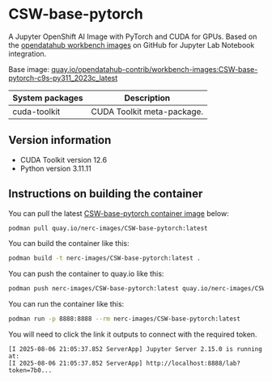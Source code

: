 # CSW-base-pytorch

A Jupyter OpenShift AI Image with PyTorch and CUDA for GPUs.
Based on the [opendatahub workbench images](https://github.com/opendatahub-io-contrib/workbench-images)
on GitHub for Jupyter Lab Notebook integration.

Base image: [quay.io/opendatahub-contrib/workbench-images:CSW-base-pytorch-c9s-py311_2023c_latest](https://github.com/opendatahub-io-contrib/workbench-images)

| System packages | Description |
| --- | --- |
| cuda-toolkit | CUDA Toolkit meta-package. |

## Version information

- CUDA Toolkit version 12.6
- Python version 3.11.11

## Instructions on building the container

You can pull the latest [CSW-base-pytorch container image](https://github.com/nerc-images/CSW-base-pytorch/pkgs/container/CSW-base-pytorch) below:

```bash
podman pull quay.io/nerc-images/CSW-base-pytorch:latest
```

You can build the container like this: 

```bash
podman build -t nerc-images/CSW-base-pytorch:latest .
```

You can push the container to quay.io like this: 

```bash
podman push nerc-images/CSW-base-pytorch:latest quay.io/nerc-images/CSW-base-pytorch:latest
```

You can run the container like this: 

```bash
podman run -p 8888:8888 --rm nerc-images/CSW-base-pytorch:latest
```

You will need to click the link it outputs to connect with the required token. 

```logs
[I 2025-08-06 21:05:37.852 ServerApp] Jupyter Server 2.15.0 is running at:
[I 2025-08-06 21:05:37.852 ServerApp] http://localhost:8888/lab?token=7b0...
```
